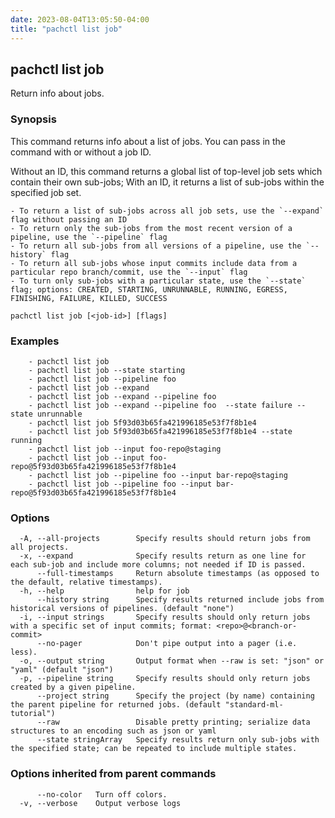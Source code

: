 ```yaml
---
date: 2023-08-04T13:05:50-04:00
title: "pachctl list job"
---
```


## pachctl list job

Return info about jobs.

### Synopsis

This command returns info about a list of jobs. You can pass in the command with or without a job ID. 
 
Without an ID, this command returns a global list of top-level job sets which contain their own sub-jobs; With an ID, it returns a list of sub-jobs within the specified job set. 
 
	- To return a list of sub-jobs across all job sets, use the `--expand` flag without passing an ID 
	- To return only the sub-jobs from the most recent version of a pipeline, use the `--pipeline` flag 
	- To return all sub-jobs from all versions of a pipeline, use the `--history` flag 
	- To return all sub-jobs whose input commits include data from a particular repo branch/commit, use the `--input` flag 
	- To turn only sub-jobs with a particular state, use the `--state` flag; options: CREATED, STARTING, UNRUNNABLE, RUNNING, EGRESS, FINISHING, FAILURE, KILLED, SUCCESS

```
pachctl list job [<job-id>] [flags]
```

### Examples

```
	- pachctl list job 
	- pachctl list job --state starting 
	- pachctl list job --pipeline foo 
	- pachctl list job --expand 
	- pachctl list job --expand --pipeline foo 
	- pachctl list job --expand --pipeline foo  --state failure --state unrunnable 
	- pachctl list job 5f93d03b65fa421996185e53f7f8b1e4 
	- pachctl list job 5f93d03b65fa421996185e53f7f8b1e4 --state running
	- pachctl list job --input foo-repo@staging 
	- pachctl list job --input foo-repo@5f93d03b65fa421996185e53f7f8b1e4 
	- pachctl list job --pipeline foo --input bar-repo@staging 
	- pachctl list job --pipeline foo --input bar-repo@5f93d03b65fa421996185e53f7f8b1e4 

```

### Options

```
  -A, --all-projects        Specify results should return jobs from all projects.
  -x, --expand              Specify results return as one line for each sub-job and include more columns; not needed if ID is passed.
      --full-timestamps     Return absolute timestamps (as opposed to the default, relative timestamps).
  -h, --help                help for job
      --history string      Specify results returned include jobs from historical versions of pipelines. (default "none")
  -i, --input strings       Specify results should only return jobs with a specific set of input commits; format: <repo>@<branch-or-commit>
      --no-pager            Don't pipe output into a pager (i.e. less).
  -o, --output string       Output format when --raw is set: "json" or "yaml" (default "json")
  -p, --pipeline string     Specify results should only return jobs created by a given pipeline.
      --project string      Specify the project (by name) containing the parent pipeline for returned jobs. (default "standard-ml-tutorial")
      --raw                 Disable pretty printing; serialize data structures to an encoding such as json or yaml
      --state stringArray   Specify results return only sub-jobs with the specified state; can be repeated to include multiple states.
```

### Options inherited from parent commands

```
      --no-color   Turn off colors.
  -v, --verbose    Output verbose logs
```

